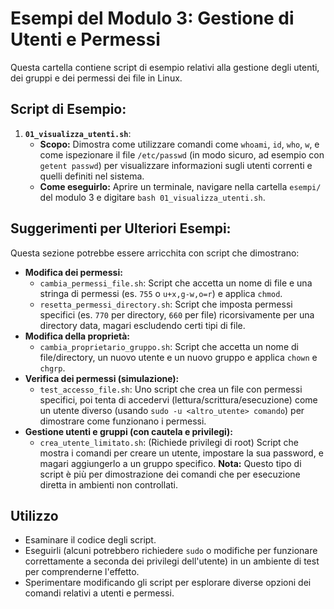 # Esempi del Modulo 3: Gestione di Utenti e Permessi

Questa cartella contiene script di esempio relativi alla gestione degli utenti, dei gruppi e dei permessi dei file in Linux.

## Script di Esempio:

1.  **`01_visualizza_utenti.sh`**:
    *   **Scopo:** Dimostra come utilizzare comandi come `whoami`, `id`, `who`, `w`, e come ispezionare il file `/etc/passwd` (in modo sicuro, ad esempio con `getent passwd`) per visualizzare informazioni sugli utenti correnti e quelli definiti nel sistema.
    *   **Come eseguirlo:** Aprire un terminale, navigare nella cartella `esempi/` del modulo 3 e digitare `bash 01_visualizza_utenti.sh`.

## Suggerimenti per Ulteriori Esempi:

Questa sezione potrebbe essere arricchita con script che dimostrano:

*   **Modifica dei permessi:**
    *   `cambia_permessi_file.sh`: Script che accetta un nome di file e una stringa di permessi (es. `755` o `u+x,g-w,o=r`) e applica `chmod`.
    *   `resetta_permessi_directory.sh`: Script che imposta permessi specifici (es. `770` per directory, `660` per file) ricorsivamente per una directory data, magari escludendo certi tipi di file.
*   **Modifica della proprietà:**
    *   `cambia_proprietario_gruppo.sh`: Script che accetta un nome di file/directory, un nuovo utente e un nuovo gruppo e applica `chown` e `chgrp`.
*   **Verifica dei permessi (simulazione):**
    *   `test_accesso_file.sh`: Uno script che crea un file con permessi specifici, poi tenta di accedervi (lettura/scrittura/esecuzione) come un utente diverso (usando `sudo -u <altro_utente> comando`) per dimostrare come funzionano i permessi.
*   **Gestione utenti e gruppi (con cautela e privilegi):**
    *   `crea_utente_limitato.sh`: (Richiede privilegi di root) Script che mostra i comandi per creare un utente, impostare la sua password, e magari aggiungerlo a un gruppo specifico. **Nota:** Questo tipo di script è più per dimostrazione dei comandi che per esecuzione diretta in ambienti non controllati.

## Utilizzo

*   Esaminare il codice degli script.
*   Eseguirli (alcuni potrebbero richiedere `sudo` o modifiche per funzionare correttamente a seconda dei privilegi dell'utente) in un ambiente di test per comprenderne l'effetto.
*   Sperimentare modificando gli script per esplorare diverse opzioni dei comandi relativi a utenti e permessi.
